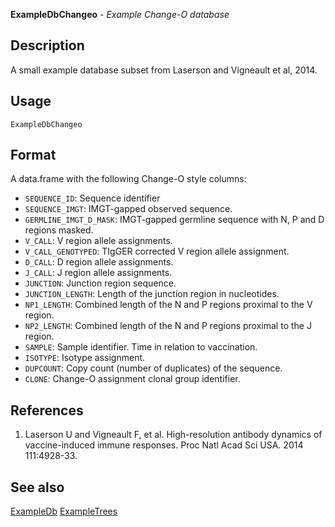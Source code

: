 **ExampleDbChangeo** - *Example Change-O database*

Description
--------------------

A small example database subset from Laserson and Vigneault et al, 2014.


Usage
--------------------
```
ExampleDbChangeo
```




Format
-------------------

A data.frame with the following Change-O style columns:

+ `SEQUENCE_ID`:           Sequence identifier
+ `SEQUENCE_IMGT`:         IMGT-gapped observed sequence.
+ `GERMLINE_IMGT_D_MASK`:  IMGT-gapped germline sequence with N, P and 
D regions masked.
+ `V_CALL`:                V region allele assignments.
+ `V_CALL_GENOTYPED`:      TIgGER corrected V region allele assignment.
+ `D_CALL`:                D region allele assignments.
+ `J_CALL`:                J region allele assignments.
+ `JUNCTION`:              Junction region sequence.
+ `JUNCTION_LENGTH`:       Length of the junction region in nucleotides.
+ `NP1_LENGTH`:            Combined length of the N and P regions proximal
to the V region.
+ `NP2_LENGTH`:            Combined length of the N and P regions proximal
to the J region.
+ `SAMPLE`:                Sample identifier. Time in relation to vaccination.
+ `ISOTYPE`:               Isotype assignment.
+ `DUPCOUNT`:              Copy count (number of duplicates) of the sequence.
+ `CLONE`:                 Change-O assignment clonal group identifier.



References
-------------------


1. Laserson U and Vigneault F, et al. High-resolution antibody dynamics of 
vaccine-induced immune responses. 
Proc Natl Acad Sci USA. 2014 111:4928-33.





See also
-------------------

[ExampleDb](ExampleDb.md) [ExampleTrees](ExampleTrees.md)






